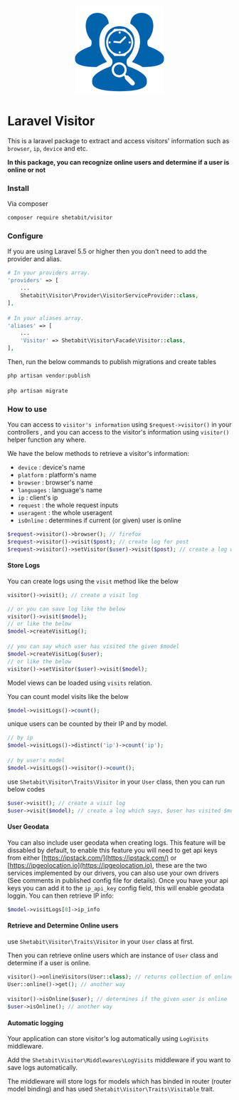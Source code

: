 <p align="center"><img width="200" src="resources/images/visitor.png?raw=true"></p>

# Laravel Visitor

This is a laravel package to extract and access visitors' information such as `browser`, `ip`, `device` and etc.

**In this package, you can recognize online users and determine if a user is online or not**

### Install

Via composer

```bash
composer require shetabit/visitor
```

### Configure

If you are using Laravel 5.5 or higher then you don't need to add the provider and alias.

```php
# In your providers array.
'providers' => [
    ...
    Shetabit\Visitor\Provider\VisitorServiceProvider::class,
],

# In your aliases array.
'aliases' => [
    ...
    'Visitor' => Shetabit\Visitor\Facade\Visitor::class,
],
```

Then, run the below commands to publish migrations and create tables

```bash
php artisan vendor:publish

php artisan migrate
```

### How to use

You can access to `visitor's information` using `$request->visitor()` in your controllers , and you can access to the visitor's information using `visitor()` helper function any where.

We have the below methods to retrieve a visitor's information:

-   `device` : device's name
-   `platform` : platform's name
-   `browser` : browser's name
-   `languages` : language's name
-   `ip` : client's ip
-   `request` : the whole request inputs
-   `useragent` : the whole useragent
-   `isOnline` : determines if current (or given) user is online

```php
$request->visitor()->browser(); // firefox
$request->visitor()->visit($post); // create log for post
$request->visitor()->setVisitor($user)->visit($post); // create a log which says $user has visited $post
```

#### Store Logs

You can create logs using the `visit` method like the below

```php
visitor()->visit(); // create a visit log
```

```php
// or you can save log like the below
visitor()->visit($model);
// or like the below
$model->createVisitLog();

// you can say which user has visited the given $model
$model->createVisitLog($user);
// or like the below
visitor()->setVisitor($user)->visit($model);

```

Model views can be loaded using `visits` relation.

You can count model visits like the below

```php
$model->visitLogs()->count();
```

unique users can be counted by their IP and by model.

```php
// by ip
$model->visitLogs()->distinct('ip')->count('ip');

// by user's model
$model->visitLogs()->visitor()->count();
```

use `Shetabit\Visitor\Traits\Visitor` in your `User` class, then you can run below codes

```php
$user->visit(); // create a visit log
$user->visit($model); // create a log which says, $user has visited $model
```

#### User Geodata

You can also include user geodata when creating logs.
This feature will be dissabled by default, to enable this feature you will need to get api keys from either
[https://ipstack.com/](https://ipstack.com/) or [https://ipgeolocation.io](https://ipgeolocation.io), these are the two services implemented by our drivers, you can also use your own drivers (See comments in published config file for details).
Once you have your api keys you can add it to the `ip_api_key` config field, this will enable geodata loggin.
You can then retrieve IP info:

```php
$model->visitLogs[0]->ip_info
```

#### Retrieve and Determine Online users

use `Shetabit\Visitor\Traits\Visitor` in your `User` class at first.

Then you can retrieve online users which are instance of `User` class and determine if a user is online.

```php
visitor()->onlineVisitors(User::class); // returns collection of online users
User::online()->get(); // another way

visitor()->isOnline($user); // determines if the given user is online
$user->isOnline(); // another way
```

#### Automatic logging

Your application can store visitor's log automatically using `LogVisits` middleware.

Add the `Shetabit\Visitor\Middlewares\LogVisits` middleware if you want to save logs automatically.

The middleware will store logs for models which has binded in router (router model binding) and has used `Shetabit\Visitor\Traits\Visitable` trait.
